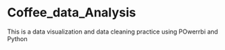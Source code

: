# Coffee_data_Analysis
This is a data visualization and data cleaning practice using POwerrbi and Python 

